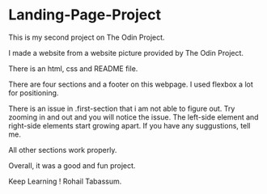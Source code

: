 # Landing-Page-Project

This is my second project on The Odin Project.

I made a website from a website picture provided by The Odin Project.

There is an html, css and README file.

There are four sections and a footer on this webpage.
I used flexbox a lot for positioning.

There is an issue in .first-section that i am not able to figure out. Try zooming in and out and you will notice the issue. The left-side element and right-side elements start growing apart.
 If you have any suggustions, tell me.

 All other sections work properly.

 Overall, it was a good and fun project.

Keep Learning ! Rohail Tabassum.


